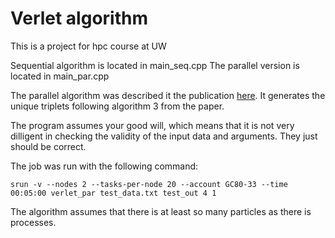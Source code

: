 # Verlet algorithm
This is a project for hpc course at UW

Sequential algorithm is located in main_seq.cpp
The parallel version is located in main_par.cpp

The parallel algorithm was described it the publication [here](https://www.researchgate.net/profile/Katherine_Yelick/publication/282380541_A_Computation-_and_Communication-Optimal_Parallel_Direct_3-Body_Algorithm/links/58aaf804aca27206d9bceb90/A-Computation-and-Communication-Optimal-Parallel-Direct-3-Body-Algorithm.pdf).
It generates the unique triplets following algorithm 3 from the paper.

The program assumes your good will, which means that it is not very dilligent in 
checking the validity of the input data and arguments. They just should be correct.

The job was run with the following command:

```
srun -v --nodes 2 --tasks-per-node 20 --account GC80-33 --time 00:05:00 verlet_par test_data.txt test_out 4 1
```

The algorithm assumes that there is at least so many particles as there is processes.
